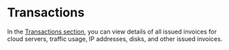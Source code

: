 # Transactions

In the [Transactions section](https://panel.virakcloud.com/accounting/transactions/list#daily), you can view details of all issued invoices for cloud servers, traffic usage, IP addresses, disks, and other issued invoices.

<DarkModeImage
  dark-src="/images/guides/en/dark/accounting/transaction.png"
  light-src="/images/guides/en/light/accounting/transaction.png"
  alt="Transactions"
/>
